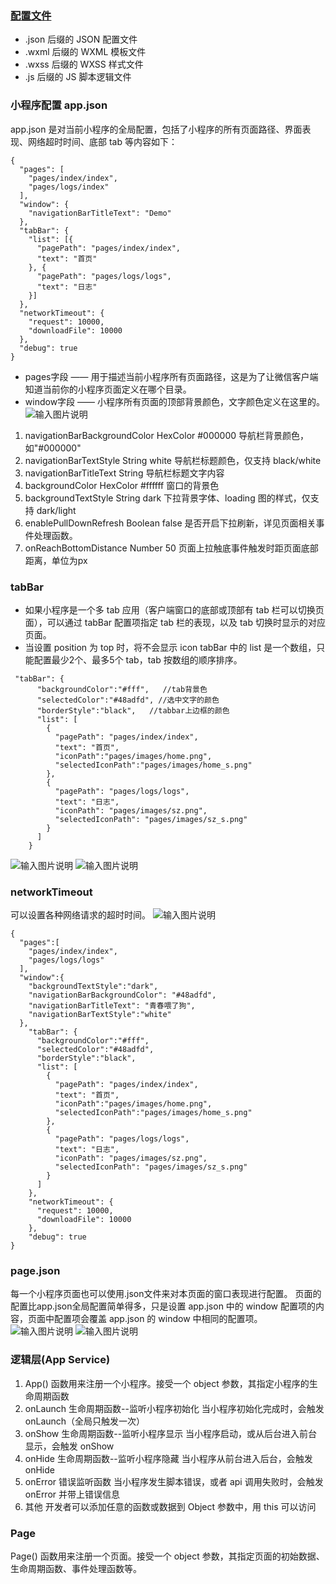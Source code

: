 
### [配置文件](https://mp.weixin.qq.com/debug/wxadoc/dev/framework/config.html)

- .json 后缀的 JSON 配置文件
- .wxml 后缀的 WXML 模板文件
- .wxss 后缀的 WXSS 样式文件
- .js 后缀的 JS 脚本逻辑文件

### 小程序配置 app.json
app.json 是对当前小程序的全局配置，包括了小程序的所有页面路径、界面表现、网络超时时间、底部 tab 等内容如下：
```
{
  "pages": [
    "pages/index/index",
    "pages/logs/index"
  ],
  "window": {
    "navigationBarTitleText": "Demo"
  },
  "tabBar": {
    "list": [{
      "pagePath": "pages/index/index",
      "text": "首页"
    }, {
      "pagePath": "pages/logs/logs",
      "text": "日志"
    }]
  },
  "networkTimeout": {
    "request": 10000,
    "downloadFile": 10000
  },
  "debug": true
}
```


- pages字段 —— 用于描述当前小程序所有页面路径，这是为了让微信客户端知道当前你的小程序页面定义在哪个目录。
- window字段 —— 小程序所有页面的顶部背景颜色，文字颜色定义在这里的。
![输入图片说明](https://gitee.com/uploads/images/2018/0118/111327_76ff913e_1478371.png "屏幕截图.png")
1. navigationBarBackgroundColor	HexColor	#000000	导航栏背景颜色，如"#000000"
1. navigationBarTextStyle	String	white	导航栏标题颜色，仅支持 black/white
1. navigationBarTitleText	String		导航栏标题文字内容
1. backgroundColor	HexColor	#ffffff	窗口的背景色
1. backgroundTextStyle	String	dark	下拉背景字体、loading 图的样式，仅支持 dark/light
1. enablePullDownRefresh	Boolean	false	是否开启下拉刷新，详见页面相关事件处理函数。
1. onReachBottomDistance	Number	50	页面上拉触底事件触发时距页面底部距离，单位为px

### tabBar
- 如果小程序是一个多 tab 应用（客户端窗口的底部或顶部有 tab 栏可以切换页面），可以通过 tabBar 配置项指定 tab 栏的表现，以及 tab 切换时显示的对应页面。
- 当设置 position 为 top 时，将不会显示 icon
 tabBar 中的 list 是一个数组，只能配置最少2个、最多5个 tab，tab 按数组的顺序排序。

```
 "tabBar": {
      "backgroundColor":"#fff",   //tab背景色
      "selectedColor":"#48adfd", //选中文字的颜色
      "borderStyle":"black",   //tabbar上边框的颜色
      "list": [
        {
          "pagePath": "pages/index/index",
          "text": "首页",
          "iconPath":"pages/images/home.png",              
          "selectedIconPath":"pages/images/home_s.png"     
        },
        {
          "pagePath": "pages/logs/logs",
          "text": "日志",
          "iconPath": "pages/images/sz.png",
          "selectedIconPath": "pages/images/sz_s.png"
        }
      ]
    }
```
![输入图片说明](https://gitee.com/uploads/images/2018/0118/114913_b86add33_1478371.png "屏幕截图.png")
![输入图片说明](https://gitee.com/uploads/images/2018/0118/114923_ad41d16e_1478371.png "屏幕截图.png")

### networkTimeout

可以设置各种网络请求的超时时间。
![输入图片说明](https://gitee.com/uploads/images/2018/0118/130436_18a32df1_1478371.png "屏幕截图.png")
```
{
  "pages":[     
    "pages/index/index",
    "pages/logs/logs"
  ],                                            
  "window":{
    "backgroundTextStyle":"dark",              
    "navigationBarBackgroundColor": "#48adfd", 
    "navigationBarTitleText": "青春喂了狗", 
    "navigationBarTextStyle":"white"       
  },
    "tabBar": {
      "backgroundColor":"#fff",   
      "selectedColor":"#48adfd",
      "borderStyle":"black",  
      "list": [
        {
          "pagePath": "pages/index/index",
          "text": "首页",
          "iconPath":"pages/images/home.png",              
          "selectedIconPath":"pages/images/home_s.png"     
        },
        {
          "pagePath": "pages/logs/logs",
          "text": "日志",
          "iconPath": "pages/images/sz.png",
          "selectedIconPath": "pages/images/sz_s.png"
        }
      ]
    },
    "networkTimeout": {
      "request": 10000,
      "downloadFile": 10000
    },
    "debug": true
}
```
### page.json

每一个小程序页面也可以使用.json文件来对本页面的窗口表现进行配置。 页面的配置比app.json全局配置简单得多，只是设置 app.json 中的 window 配置项的内容，页面中配置项会覆盖 app.json 的 window 中相同的配置项。
![输入图片说明](https://gitee.com/uploads/images/2018/0118/130538_3965913f_1478371.png "屏幕截图.png")
![输入图片说明](https://gitee.com/uploads/images/2018/0118/130559_aa8f69df_1478371.png "屏幕截图.png")




### 逻辑层(App Service)

1. App() 函数用来注册一个小程序。接受一个 object 参数，其指定小程序的生命周期函数
1. onLaunch    生命周期函数--监听小程序初始化	当小程序初始化完成时，会触发 onLaunch（全局只触发一次）
1. onShow      生命周期函数--监听小程序显示	当小程序启动，或从后台进入前台显示，会触发 onShow
1. onHide      生命周期函数--监听小程序隐藏	当小程序从前台进入后台，会触发 onHide
1. onError     错误监听函数	当小程序发生脚本错误，或者 api 调用失败时，会触发 onError 并带上错误信息
1. 其他        开发者可以添加任意的函数或数据到 Object 参数中，用 this 可以访问

### Page
Page() 函数用来注册一个页面。接受一个 object 参数，其指定页面的初始数据、生命周期函数、事件处理函数等。
